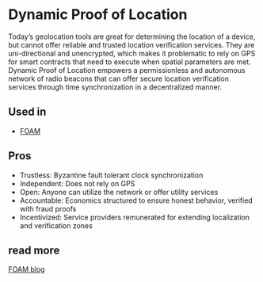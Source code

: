 # Dynamic Proof of Location

Today’s geolocation tools are great for determining the location of a device, but cannot offer reliable and trusted location verification services. They are uni-directional and unencrypted, which makes it problematic to rely on GPS for smart contracts that need to execute when spatial parameters are met. Dynamic Proof of Location empowers a permissionless and autonomous network of radio beacons that can offer secure location verification services through time synchronization in a decentralized manner.

## Used in

* [FOAM](https://www.foam.space/)

## Pros

* Trustless: Byzantine fault tolerant clock synchronization
* Independent: Does not rely on GPS
* Open: Anyone can utilize the network or offer utility services
* Accountable: Economics structured to ensure honest behavior, verified with fraud proofs
* Incentivized: Service providers remunerated for extending localization and verification zones

## read more

[FOAM blog](https://blog.foam.space/introduction-to-proof-of-location-6b4c77928022)

